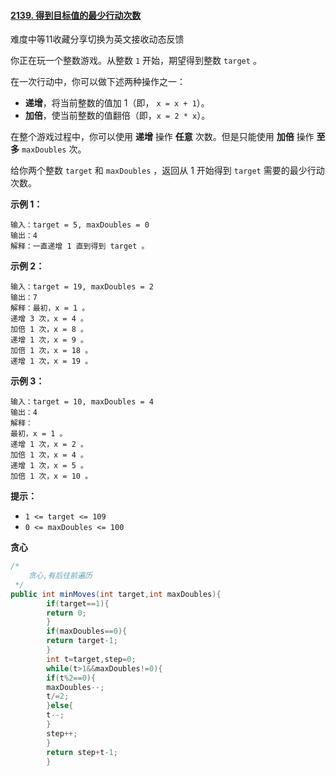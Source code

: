 #### [2139. 得到目标值的最少行动次数](https://leetcode.cn/problems/minimum-moves-to-reach-target-score/)

难度中等11收藏分享切换为英文接收动态反馈

你正在玩一个整数游戏。从整数 `1` 开始，期望得到整数 `target` 。

在一次行动中，你可以做下述两种操作之一：

- **递增**，将当前整数的值加 1（即， `x = x + 1`）。
- **加倍**，使当前整数的值翻倍（即，`x = 2 * x`）。

在整个游戏过程中，你可以使用 **递增** 操作 **任意** 次数。但是只能使用 **加倍** 操作 **至多** `maxDoubles` 次。

给你两个整数 `target` 和 `maxDoubles` ，返回从 1 开始得到 `target` 需要的最少行动次数。

**示例 1：**

```
输入：target = 5, maxDoubles = 0
输出：4
解释：一直递增 1 直到得到 target 。
```

**示例 2：**

```
输入：target = 19, maxDoubles = 2
输出：7
解释：最初，x = 1 。
递增 3 次，x = 4 。
加倍 1 次，x = 8 。
递增 1 次，x = 9 。
加倍 1 次，x = 18 。
递增 1 次，x = 19 。
```

**示例 3：**

```
输入：target = 10, maxDoubles = 4
输出：4
解释：
最初，x = 1 。 
递增 1 次，x = 2 。 
加倍 1 次，x = 4 。 
递增 1 次，x = 5 。 
加倍 1 次，x = 10 。 
```

**提示：**

- `1 <= target <= 109`
- `0 <= maxDoubles <= 100`

**贪心**

```java
/*
    贪心,有后往前遍历
 */
public int minMoves(int target,int maxDoubles){
        if(target==1){
        return 0;
        }
        if(maxDoubles==0){
        return target-1;
        }
        int t=target,step=0;
        while(t>1&&maxDoubles!=0){
        if(t%2==0){
        maxDoubles--;
        t/=2;
        }else{
        t--;
        }
        step++;
        }
        return step+t-1;
        }
```